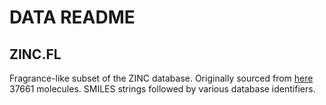 # DATA README

## ZINC.FL

Fragrance-like subset of the ZINC database. Originally sourced from [here](gdb.unibe.ch/downloads)<br>
37661 molecules. SMILES strings followed by various database identifiers.
